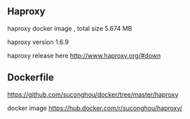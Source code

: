 ## Haproxy

haproxy docker image , total size 5.674 MB

haproxy version 1.6.9

haproxy release here http://www.haproxy.org/#down

## Dockerfile

https://github.com/suconghou/docker/tree/master/haproxy

docker image  https://hub.docker.com/r/suconghou/haproxy/
